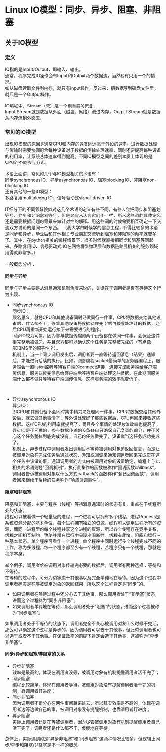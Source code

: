 # Linux IO模型：同步、异步、阻塞、非阻塞
## 关于IO模型
### 定义
IO指的是Input/Output，即输入、输出。</br>
通常，程序完成IO操作会有Input和Output两个数据流，当然也有只用一个的情况。</br>
如从磁盘读取文件到内存，就只有Input操作，反过来，把数据写到磁盘文件里，就只是一个Output操作。</br>
</br>
IO编程中，Stream（流）是一个很重要的概念。</br>
Input Stream就是数据从外面（磁盘、网络）流进内存，Output Stream就是数据从内存流到外面去。</br>

### 常见的IO模型
出现IO模型的原因是通常CPU和内存的速度远远高于外设的速率，进行数据处理与传输时需要协调配合每种设备对于数据的传输处理速率，同时还要提高每种设备的利用率，让系统总体速率得到提高。不同IO模型之间的差别本质上体现的是CPU的不同参与方式。</br>
</br>
术语上面讲，常见的几个与IO模型相关的术语有：</br>
同步synchronous IO、异步asynchronous IO、阻塞blocking IO、非阻塞non-blocking IO</br>
还有其他的一些IO模型：</br>
多路复用multiplexing IO、信号驱动式signal-driven IO</br>
</br>
IT细分下的不同领域貌似对这几个术语的定义有些不同，有些人会把同步和阻塞划等号、异步和非阻塞划等号，但是又有人认为它们不一样，所以这些词的具体定义还是需要根据问题的背景来做针对性的解释。用这些词的时候需要相互确定一下交流双方讨论的是同一个东西。
（我大学的时候学的信息工程，听得比较多的术语是同步和异步，毕业后和其他相关专业朋友交流听到阻塞和非阻塞的频率就变多了。其中，在python相关的编程情景下，很多时候就直接把同步和阻塞等同起来。多路复用IO、信号驱动式 IO在网络模型物理层和数据链路层相关的服务领域用得就非常多。）</br>
</br>
一般概念分析：

#### 同步与异步
同步与异步主要是从消息通知机制角度来说的，关键在于调用者是否有等待这个行为出现。

* 同步synchronous IO</br>
同步IO：</br>
顾名思义，就是CPU和其他设备同时只做同行一件事。CPU将数据交给其他设备后，什么都不干，等着其他设备将数据处理完毕后再接收处理好的数据，之后CPU再重新开始运行接下来需要进行的程序。</br>
同步IO较为可靠，因为参与数据传输的两个设备都在做同一件事，会保证这件事完整地被做完，并且双方都可以确认这个任务是完整被完成的（有点像RDBMS里的原子性？）。</br>
机制上，当一个同步调用发出后，调用者要一直等待返回消息（结果）通知后，才能进行后续的执行。比如，网络编程socket最简单的服务器编程上，服务端会一直listen监听等待客户端的connect连接，连接完成服务端给客户端传信息，服务端传完信息给客户端后等待客户端处理这些数据，在此期间服务端什么都不做只等待客户端回传信息，这样服务端的效率就变低了。</br>
</br>

* 异步asynchronous IO</br>
异步IO：</br>
即CPU和其他设备不会同时集中精力来处理同一件事。CPU将数据交给其他外设后，就去做其他事情了，等外设处理好了那些数据后，CPU再回来接收这些数据。这样CPU的利用率就提高了，而且多个事情的处理总体效率也提高了。</br>
异步IO是不可靠的，参与数据传输的设备各自只确保自己负责的部分，并不关心这个任务整体到底完成没有，自己的任务做完了，设备就当这任务成功完成了。</br>
机制上，异步过程中调用者发出调用后不等待被调用对象的返回信息，而是让被调用对象在完成任务后通过状态、通知或回调来通知调用者回来完成它在这个任务中该做的事。通知调用者的方式由被调用对象的设置确定，编程上与此相关的术语则是“回调机制”，执行此操作的函数被称作“回调函数callback”，调用者告诉被调用对象以什么方式callback的函数称作“登记回调函数”，调用者回来继续干后续的任务称作“响应回调事件”。</br>

#### 阻塞和非阻塞
阻塞和非阻塞，主要与程序（线程）等待消息通知时的状态有关，重点在于线程所处的状态。</br>
线程可以被看做一个轻量级的进程，一个进程可以拥有多个线程。进程Process是系统资源分配的基本单位，每个进程拥有独立的资源，线程可以调用进程所有的资源，而同一进程里的每个线程共享这个进程的资源，所以各个线程存在竞争关系，线程之间相互制约，致使线程在运行中呈现出间断性。线程有就绪、阻塞和运行三种基本状态。单个程序可看作一个进程，单个程序中同时运行多个线程完成不同的工作，称为多线程。每一个程序都至少有一个线程，若程序只有一个线程，那就是程序本身。</br>
</br>
举个例子，调用者给被调用对象传输完必要的数据后，调用者有两种选择：等待和不等待。</br>
在等待的过程中，可分为边等边干其他事以及完全单纯地在等待。因为这个过程中调用者确实是在等被调用对象的返回结果，所以这个过程肯定是“同步”的。
* 如果调用者在等待过程中还分心去干其他事，那么调用者处于“非阻塞”状态，进而这个过程称为“同步非阻塞”；</br>
* 如果调用者单纯地在等待，那么调用者处于“阻塞”的状态，进而这个过程被称为“同步阻塞”。</br>

如果调用者处于不等待的状态下，调用者完全不关心被调用对象什么时候干完活，那么可以确定这个过程是异步的，因为调用者可以去干其他事，但此时调用者也可以选干或者不干其他事。在保证效率的前提下肯定会选干其他事，这被称为“异步非阻塞”。</br>

#### 同步/异步和阻塞/非阻塞的关系
* 异步非阻塞</br>
效率是最高的，体现在调用者没等，被调用对象有机制提醒调用者活干完了；</br>
* 同步阻塞</br>
编程比较简单，体现在调用者等待，被调用对象没有提醒调用者活干完的机制，靠调用者盯进度；</br>
* 同步非阻塞</br>
因为调用者不断分心在两件事间跳来跳去，所以其实效率是不高的，体现在调用者边等边做自己的事，被调用对象没有提醒机制，也靠调用者盯进度；</br>
* 异步阻塞</br>
实际上调用者还是在等被调用者，因为尽管被调用对象有机制提醒调用者自己活干完了，调用者还是什么都不干，傻傻地在等待。</br>

总体上，实际遇到的是“异步非阻塞”和“同步阻塞”这两种情况比较多，但逻辑上同步/异步和阻塞/非阻塞是不一样的概念。</br>

